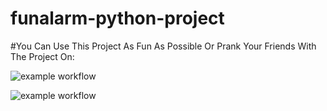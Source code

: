 # funalarm-python-project
#You Can Use This Project As Fun As Possible Or Prank Your Friends With The Project On:

![example workflow]([https://github.com/github/docs/actions/workflows/main.yml/badge.svg](https://img.shields.io/badge/Debian-A81D33?style=for-the-badge&logo=debian&logoColor=white)https://img.shields.io/badge/Debian-A81D33?style=for-the-badge&logo=debian&logoColor=white)

![example workflow]([[https://github.com/github/docs/actions/workflows/main.yml/badge.svg](https://img.shields.io/badge/Debian-A81D33?style=for-the-badge&logo=debian&logoColor=white)https://img.shields.io/badge/Debian-A81D33?style=for-the-badge&logo=debian&logoColor=white](https://img.shields.io/badge/Kali_Linux-557C94?style=for-the-badge&logo=kali-linux&logoColor=white)https://img.shields.io/badge/Kali_Linux-557C94?style=for-the-badge&logo=kali-linux&logoColor=white)

